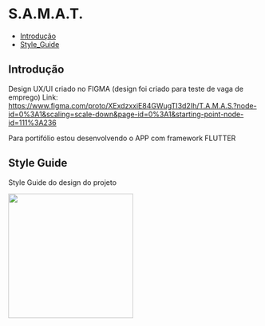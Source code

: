 # S.A.M.A.T. 


* [Introdução](#Introdução)
* [Style_Guide](#Style_Guide)

## Introdução

Design UX/UI criado no FIGMA (design foi criado para teste de vaga de emprego)
Link: https://www.figma.com/proto/XExdzxxiE84GWugTI3d2Ih/T.A.M.A.S.?node-id=0%3A1&scaling=scale-down&page-id=0%3A1&starting-point-node-id=111%3A236

Para portifólio estou desenvolvendo o APP com framework FLUTTER

## Style Guide

Style Guide do design do projeto

<p float="left">
  <img src="/screen/styleguide.png" width="250" />
 